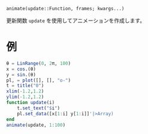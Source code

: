 ```
animate(update::Function, frames; kwargs...)
```

更新関数 `update` を使用してアニメーションを作成します。

# 例

```julia
θ = LinRange(0, 2π, 100)
x = cos.(θ)
y = sin.(θ)
pl, = plot([], [], "o-")
t = title("0")
xlim(-1.2,1.2)
ylim(-1.2,1.2)
function update(i)
    t.set_text("$i")
    pl.set_data([x[1:i] y[1:i]]'|>Array)
end
animate(update, 1:100)
```
